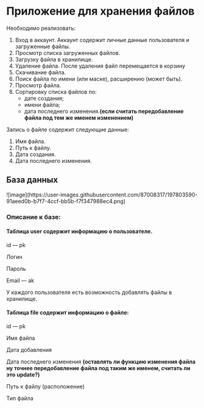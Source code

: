 <h1>Приложение для хранения файлов</h1>
<p>Необходимо реализовать:</p>
<ol>
	<li>Вход в аккаунт. Аккаунт содержит личные данные пользователя и загруженные файлы.</li>
	<li>Просмотр списка загруженных файлов.</li>
	<li>Загрузку файла в хранилище.</li>
	<li>Удаление файла. После удаления файл перемещается в корзину</li>
	<li>Скачивание файла.</li>
	<li>Поиск файла по имени (или маске), расширению (может быть).</li>
	<li>Просмотр файла.</li>
	<li>Сортировку списка файлов по:
	<ul>
		<li>дате создания;</li>
		<li>имени файла;</li>
		<li>дата последнего изменения.<b>(если считать передобавление файла под тем же именем изменением)</b></li>
	</ul>
	</li>
</ol>
	
<p>Запись о файле содержит следующие данные:</p>
<ol>
	<li>Имя файла.</li>
	<li>Путь к файлу.</li>
	<li>Дата создания.</li>
	<li>Дата последнего изменения.</li>
</ol>

<h2>База данных</h2>
![image](https://user-images.githubusercontent.com/87008317/197803590-91aeed0b-b7f7-4ccf-bb5b-f7f347988ec4.png)


<h3>Описание к базе:</h3>
<h4>Таблица user содержит информацию о пользователе.</h4>
<p>id — pk</p>
<p>Логин</p>
<p>Пароль</p>
<p>Email — ak</p>

<p>У каждого пользователя есть возможность добавлять файлы в хранилище.</p>
<h4>Таблица file содержит информацию о файле:</h4>
<p>id — pk</p>
<p>Имя файла</p>
<p>Дата добавления</p>
<p>Дата последнего изменения <b>(оставлять ли функцию изменения файла ну точнее передобавление файла под таким же именем, считать ли это update?)</b></p>
<p>Путь к файлу (расположение)</p>
<p>Тип файла</p>
